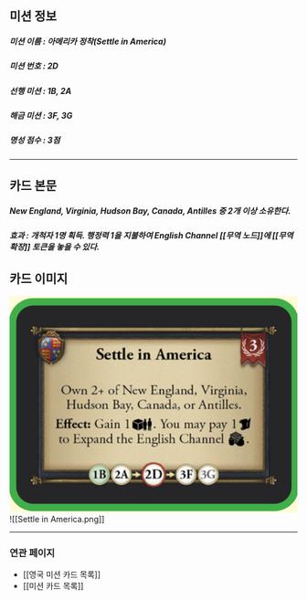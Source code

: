 ## 미션 정보
##### 미션 이름 : 아메리카 정착(Settle in America)
##### 미션 번호 : 2D
##### 선행 미션 : 1B, 2A
##### 해금 미션 : 3F, 3G
##### 명성 점수 : 3점
---
## 카드 본문
##### New England, Virginia, Hudson Bay, Canada, Antilles 중 2개 이상 소유한다. 
##### *효과*  : 개척자 1명 획득. 행정력 1을 지불하여 English Channel [[무역 노드]]에 [[무역확장]] 토큰을 놓을 수 있다.

## 카드 이미지
<img src="\Assets\Settle in America.png"/>
![[Settle in America.png]]

--- 

### 연관 페이지
- [[영국 미션 카드 목록]]
- [[미션 카드 목록]]

